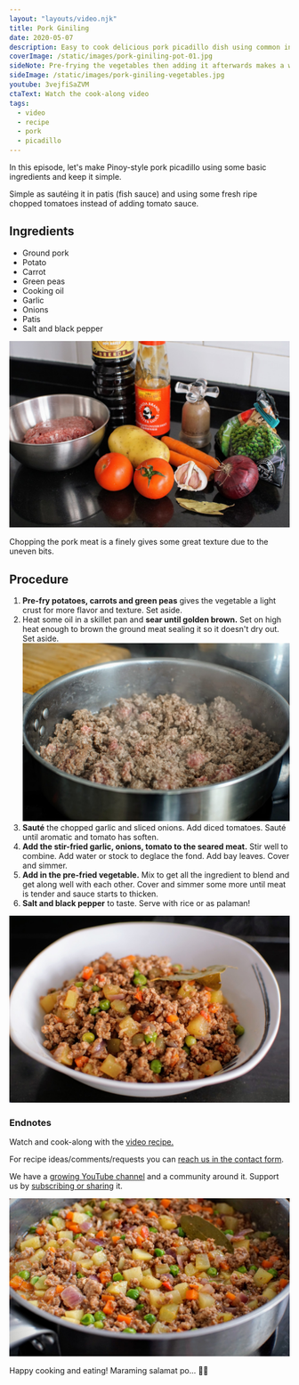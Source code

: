 ```yaml
---
layout: "layouts/video.njk"
title: Pork Giniling
date: 2020-05-07
description: Easy to cook delicious pork picadillo dish using common ingredients, a favorite of kids of all ages.
coverImage: /static/images/pork-giniling-pot-01.jpg
sideNote: Pre-frying the vegetables then adding it afterwards makes a whole lot of difference in terms of flavor and texture.
sideImage: /static/images/pork-giniling-vegetables.jpg
youtube: 3vejfiSaZVM
ctaText: Watch the cook-along video
tags:
  - video
  - recipe
  - pork
  - picadillo
---
```


In this episode, let's make Pinoy-style pork picadillo using some basic ingredients and keep it simple.

Simple as sautéing it in patis (fish sauce) and using some fresh ripe chopped tomatoes instead of adding tomato sauce.

## Ingredients
- Ground pork
- Potato
- Carrot
- Green peas
- Cooking oil
- Garlic
- Onions
- Patis
- Salt and black pepper

![All the ingredients for Pork Giniling recipe](/static/images/pork-giniling-ingredients.jpg)

Chopping the pork meat is a finely gives some great texture due to the uneven bits.

## Procedure
1. **Pre-fry potatoes, carrots and green peas** gives the vegetable a light crust for more flavor and texture. Set aside.
2. Heat some oil in a skillet pan and **sear until golden brown.** Set on high heat enough to brown the ground meat sealing it so it doesn't dry out. Set aside.
![Pork Giniling served in a bowl](/static/images/pork-giniling-sear.jpg)
3. **Sauté** the chopped garlic and sliced onions. Add diced tomatoes. Sauté until aromatic and tomato has soften.
4. **Add the stir-fried garlic, onions, tomato to the seared meat.** Stir well to combine. Add water or stock to deglace the fond. Add bay leaves. Cover and simmer.
5. **Add in the pre-fried vegetable.** Mix to get all the ingredient to blend and get along well with each other. Cover and simmer some more until meat is tender and sauce starts to thicken.
6. **Salt and black pepper** to taste. Serve with rice or as palaman!

![Pork Giniling served in a bowl](/static/images/pork-giniling-bowl.jpg)

### Endnotes
Watch and cook-along with the [video recipe.](https://youtu.be/3vejfiSaZVM)

For recipe ideas/comments/requests you can [reach us in the contact form](/about/#contact-us).

We have a [growing YouTube channel](https://www.youtube.com/user/ulampinoy) and a community around it. Support us by [subscribing or sharing](https://www.youtube.com/user/ulampinoy) it.

![Pork Giniling simmering in a pot](/static/images/pork-giniling-pot-01.jpg)

Happy cooking and eating! Maraming salamat po... 🙏🏼
